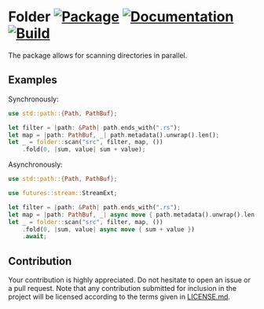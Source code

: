 # Folder [![Package][package-img]][package-url] [![Documentation][documentation-img]][documentation-url] [![Build][build-img]][build-url]

The package allows for scanning directories in parallel.

## Examples

Synchronously:

```rust
use std::path::{Path, PathBuf};

let filter = |path: &Path| path.ends_with(".rs");
let map = |path: PathBuf, _| path.metadata().unwrap().len();
let _ = folder::scan("src", filter, map, ())
    .fold(0, |sum, value| sum + value);
```

Asynchronously:

```rust
use std::path::{Path, PathBuf};

use futures::stream::StreamExt;

let filter = |path: &Path| path.ends_with(".rs");
let map = |path: PathBuf, _| async move { path.metadata().unwrap().len() };
let _ = folder::scan("src", filter, map, ())
    .fold(0, |sum, value| async move { sum + value })
    .await;
```

## Contribution

Your contribution is highly appreciated. Do not hesitate to open an issue or a
pull request. Note that any contribution submitted for inclusion in the project
will be licensed according to the terms given in [LICENSE.md](LICENSE.md).

[build-img]: https://github.com/stainless-steel/folder/workflows/build/badge.svg
[build-url]: https://github.com/stainless-steel/folder/actions/workflows/build.yml
[documentation-img]: https://docs.rs/folder/badge.svg
[documentation-url]: https://docs.rs/folder
[package-img]: https://img.shields.io/crates/v/folder.svg
[package-url]: https://crates.io/crates/folder
